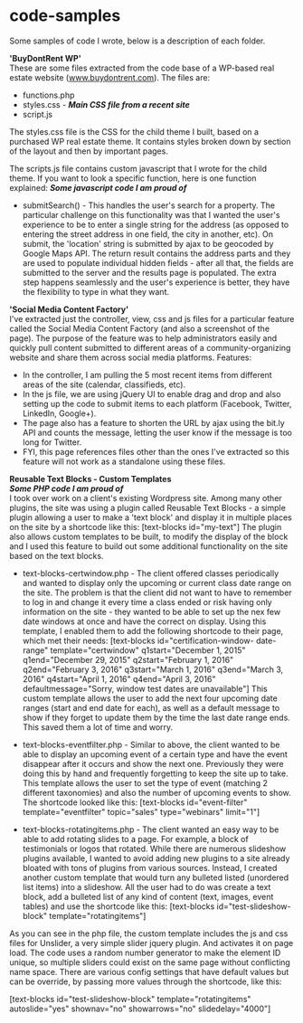 # code-samples
Some samples of code I wrote, below is a description of each folder. 

<b>'BuyDontRent WP' </b><br/>
These are some files extracted from the code base of a WP-based real estate website (www.buydontrent.com). The files are:
 - functions.php
 - styles.css - <b>*Main CSS file from a recent site*</b>
 - script.js

The styles.css file is the CSS for the child theme I built, based on a purchased WP real estate theme. It contains styles broken down by section of the layout and then by important pages. 

The scripts.js file contains custom javascript that I wrote for the child theme. If you want to look a specific function, here is one function explained:
 <b>*Some javascript code I am proud of*</b>
 - submitSearch() - This handles the user's search for a property. The particular challenge on this functionality was that I wanted the user's experience to be to enter a single string for the address (as opposed to entering the street address in one field, the city in another, etc). On submit, the 'location' string is submitted by ajax to be geocoded by Google Maps API. The return result contains the address parts and they are used to populate individual hidden fields - after all that, the fields are submitted to the server and the results page is populated. The extra step happens seamlessly and the user's experience is better, they have the flexibility to type in what they want.

<b>'Social Media Content Factory'</b><br/>
I've extracted just the controller, view, css and js files for a particular feature called the Social Media Content Factory (and also a screenshot of the page). The purpose of the feature was to help administrators easily and quickly pull content submitted to different areas of a community-organizing website and share them across social media platforms. Features:
 - In the controller, I am pulling the 5 most recent items from different areas of the site (calendar, classifieds, etc). 
 - In the js file, we are using jQuery UI to enable drag and drop and also setting up the code to submit items to each platform (Facebook, Twitter, LinkedIn, Google+). 
 - The page also has a feature to shorten the URL by ajax using the bit.ly API and counts the message, letting the user know if the message is too long for Twitter.
 - FYI, this page references files other than the ones I've extracted so this feature will not work as a standalone using these files.

<b>Reusable Text Blocks - Custom Templates</b><br />
<b>*Some PHP code I am proud of*</b><br />
I took over work on a client's existing Wordpress site. Among many other plugins, the site was using a plugin called Reusable Text Blocks - a simple plugin allowing a user to make a 'text block' and display it in multiple places on the site by a shortcode like this:
  [text-blocks id="my-text"]
The plugin also allows custom templates to be built, to modify the display of the block and I used this feature to build out some additional functionality on the site based on the text blocks. 
 - text-blocks-certwindow.php - The client offered classes periodically and wanted to display only the upcoming or current class date range on the site. The problem is that the client did not want to have to remember to log in and change it every time a class ended or risk having only information on the site - they wanted to be able to set up the nex few date windows at once and have the correct on display. Using this template, I enabled them to add the following shortcode to their page, which met their needs:
   [text-blocks
      id="certification-window- date-range"
      template="certwindow"
      q1start="December 1, 2015"
      q1end="December 29, 2015"
      q2start="February 1, 2016"
      q2end="February 3, 2016"
      q3start="March 1, 2016"
      q3end="March 3, 2016"
      q4start="April 1, 2016"
      q4end="April 3, 2016"
      defaultmessage="Sorry, window test dates are unavailable"]
 This custom template allows the user to add the next four upcoming date ranges (start and end date for each), as well as a default message to show if they forget to update them by the time the last date range ends. This saved them a lot of time and worry. 
 - text-blocks-eventfilter.php - Similar to above, the client wanted to be able to display an upcoming event of a certain type and have the event disappear after it occurs and show the next one. Previously they were doing this by hand and frequently forgetting to keep the site up to take. This template allows the user to set the type of event (matching 2 different taxonomies) and also the number of upcoming events to show. The shortcode looked like this:
   [text-blocks id="event-filter" template="eventfilter" topic="sales" type="webinars" limit="1"]
 
 - text-blocks-rotatingitems.php - The client wanted an easy way to be able to add rotating slides to a page. For example, a block of testimonials or logos that rotated. While there are numerous slideshow plugins available, I wanted to avoid adding new plugins to a site already bloated with tons of plugins from various sources. Instead, I created another custom template that would turn any bulleted listed (unordered list items) into a slideshow. All the user had to do was create a text block, add a bulleted list of any kind of content (text, images, event tables) and use the shortcode like this:
   [text-blocks id="test-slideshow-block" template="rotatingitems"]

 As you can see in the php file, the custom template includes the js and css files for Unslider, a very simple slider jquery plugin. And activates it on page load. The code uses a random number generator to make the element ID unique, so multiple sliders could exist on the same page without conflicting name space. There are various config settings that have default values but can be override, by passing more values through the shortcode, like this:

   [text-blocks id="test-slideshow-block" template="rotatingitems" autoslide="yes" shownav="no" showarrows="no" slidedelay="4000"]
